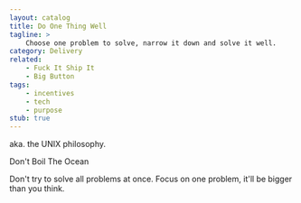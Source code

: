 ```yaml
---
layout: catalog
title: Do One Thing Well
tagline: >
    Choose one problem to solve, narrow it down and solve it well.
category: Delivery
related:
    - Fuck It Ship It
    - Big Button
tags:
    - incentives
    - tech
    - purpose
stub: true
---
```


aka. the UNIX philosophy.

Don't Boil The Ocean

Don't try to solve all problems at once. Focus on one
problem, it'll be bigger than you think.
